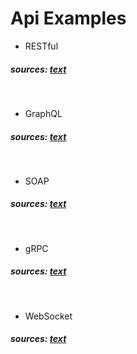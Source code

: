 # Api Examples

* RESTful
##### sources: [text](https://blog.postman.com/rest-api-examples/)

<br />

* GraphQL
##### sources: [text](https://blog.postman.com/what-is-a-graphql-api-how-does-it-work/)

<br />

* SOAP
##### sources: [text](https://blog.postman.com/soap-api-definition/)

<br />

* gRPC
##### sources: [text](https://blog.postman.com/what-is-grpc/)

<br />

* WebSocket
##### sources: [text](https://blog.postman.com/examining-use-cases-for-asynchronous-apis-webhooks-and-websockets/)

<br /> 